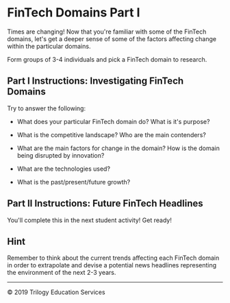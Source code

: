 # FinTech Domains Part I

Times are changing! Now that you're familiar with some of the FinTech domains, let's get a deeper sense of some of the factors affecting change within the particular domains.

Form groups of 3-4 individuals and pick a FinTech domain to research.

## Part I Instructions: Investigating FinTech Domains

Try to answer the following:

* What does your particular FinTech domain do? What is it's purpose?

* What is the competitive landscape? Who are the main contenders?

* What are the main factors for change in the domain? How is the domain being disrupted by innovation?

* What are the technologies used?

* What is the past/present/future growth?

## Part II Instructions: Future FinTech Headlines

You'll complete this in the next student activity! Get ready!

## Hint

Remember to think about the current trends affecting each FinTech domain in order to extrapolate and devise a potential news headlines representing the environment of the next 2-3 years.

---

© 2019 Trilogy Education Services
